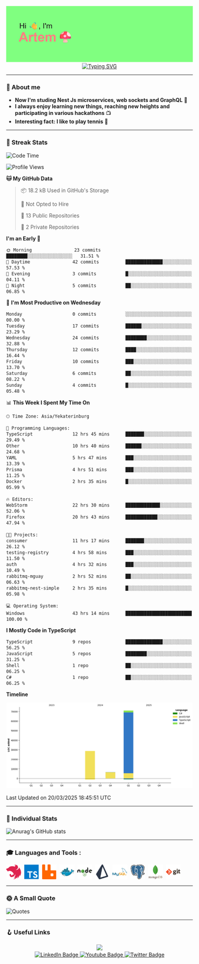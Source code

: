 <div id="header" align="center">
  <img src="https://github.com/CurlyBattery/CurlyBattery/blob/master/header.png?raw=true" alt="альтернативный текст">
  <a href="https://git.io/typing-svg"><img src="https://readme-typing-svg.demolab.com?font=Fira+Code&pause=1000&color=2BF777&width=435&lines=I've+been+doing+backend+programming+;on+Nest+JS+for+13+months+now" alt="Typing SVG" /></a>
</div>

---

### :otter: About me 
- __Now I'm studing Nest Js microservices, web sockets and GraphQL__ 🧩
- __I always enjoy learning new things, reaching new heights and participating in various hackathons__ 📺
- __Interesting fact: I like to play tennis__ 🏓

---

### :monorail: Streak Stats 

<!--START_SECTION:waka-->
![Code Time](http://img.shields.io/badge/Code%20Time-508%20hrs%2013%20mins-blue)

![Profile Views](http://img.shields.io/badge/Profile%20Views-91-blue)

**🐱 My GitHub Data** 

> 📦 18.2 kB Used in GitHub's Storage 
 > 
> 🚫 Not Opted to Hire
 > 
> 📜 13 Public Repositories 
 > 
> 🔑 2 Private Repositories 
 > 
**I'm an Early 🐤** 

```text
🌞 Morning                23 commits          ████████░░░░░░░░░░░░░░░░░   31.51 % 
🌆 Daytime                42 commits          ██████████████░░░░░░░░░░░   57.53 % 
🌃 Evening                3 commits           █░░░░░░░░░░░░░░░░░░░░░░░░   04.11 % 
🌙 Night                  5 commits           ██░░░░░░░░░░░░░░░░░░░░░░░   06.85 % 
```
📅 **I'm Most Productive on Wednesday** 

```text
Monday                   0 commits           ░░░░░░░░░░░░░░░░░░░░░░░░░   00.00 % 
Tuesday                  17 commits          ██████░░░░░░░░░░░░░░░░░░░   23.29 % 
Wednesday                24 commits          ████████░░░░░░░░░░░░░░░░░   32.88 % 
Thursday                 12 commits          ████░░░░░░░░░░░░░░░░░░░░░   16.44 % 
Friday                   10 commits          ███░░░░░░░░░░░░░░░░░░░░░░   13.70 % 
Saturday                 6 commits           ██░░░░░░░░░░░░░░░░░░░░░░░   08.22 % 
Sunday                   4 commits           █░░░░░░░░░░░░░░░░░░░░░░░░   05.48 % 
```


📊 **This Week I Spent My Time On** 

```text
🕑︎ Time Zone: Asia/Yekaterinburg

💬 Programming Languages: 
TypeScript               12 hrs 45 mins      ███████░░░░░░░░░░░░░░░░░░   29.49 % 
Other                    10 hrs 40 mins      ██████░░░░░░░░░░░░░░░░░░░   24.68 % 
YAML                     5 hrs 47 mins       ███░░░░░░░░░░░░░░░░░░░░░░   13.39 % 
Prisma                   4 hrs 51 mins       ███░░░░░░░░░░░░░░░░░░░░░░   11.25 % 
Docker                   2 hrs 35 mins       █░░░░░░░░░░░░░░░░░░░░░░░░   05.99 % 

🔥 Editors: 
WebStorm                 22 hrs 30 mins      █████████████░░░░░░░░░░░░   52.06 % 
Firefox                  20 hrs 43 mins      ████████████░░░░░░░░░░░░░   47.94 % 

🐱‍💻 Projects: 
consumer                 11 hrs 17 mins      ███████░░░░░░░░░░░░░░░░░░   26.12 % 
testing-registry         4 hrs 58 mins       ███░░░░░░░░░░░░░░░░░░░░░░   11.50 % 
auth                     4 hrs 32 mins       ███░░░░░░░░░░░░░░░░░░░░░░   10.49 % 
rabbitmq-mguay           2 hrs 52 mins       ██░░░░░░░░░░░░░░░░░░░░░░░   06.63 % 
rabbitmq-nest-simple     2 hrs 35 mins       █░░░░░░░░░░░░░░░░░░░░░░░░   05.98 % 

💻 Operating System: 
Windows                  43 hrs 14 mins      █████████████████████████   100.00 % 
```

**I Mostly Code in TypeScript** 

```text
TypeScript               9 repos             ██████████████░░░░░░░░░░░   56.25 % 
JavaScript               5 repos             ████████░░░░░░░░░░░░░░░░░   31.25 % 
Shell                    1 repo              ██░░░░░░░░░░░░░░░░░░░░░░░   06.25 % 
C#                       1 repo              ██░░░░░░░░░░░░░░░░░░░░░░░   06.25 % 
```



**Timeline**

![Lines of Code chart](https://raw.githubusercontent.com/CurlyBattery/CurlyBattery/master/assets/bar_graph.png)


 Last Updated on 20/03/2025 18:45:51 UTC
<!--END_SECTION:waka-->

---

### :slot_machine: Individual Stats 
![Anurag's GitHub stats](https://github-readme-stats.vercel.app/api?username=CurlyBattery&hide=contribs,prs&theme=dracula)

---

### :mortar_board: Languages and Tools :
<div>
  <img src="https://github.com/devicons/devicon/blob/master/icons/nestjs/nestjs-original.svg" title="Nest" alt="Nest" width="40" height="40"/>&nbsp;
  <img src="https://github.com/devicons/devicon/blob/master/icons/typescript/typescript-plain.svg" title="TypeScript" alt="TypeScript" width="40" height="40"/>&nbsp;
  <img src="https://github.com/devicons/devicon/blob/master/icons/rabbitmq/rabbitmq-original.svg" title="Rabbit" alt="RabbitMQ" width="40" height="40"/>&nbsp;
  <img src="https://github.com/devicons/devicon/blob/master/icons/docker/docker-original.svg" title="Docker" alt="Docker" width="40" height="40"/>&nbsp;
  <img src="https://github.com/devicons/devicon/blob/master/icons/nodejs/nodejs-original-wordmark.svg" title="NodeJS" alt="NodeJS" width="40" height="40"/>&nbsp;
  <img src="https://github.com/devicons/devicon/blob/master/icons/prisma/prisma-original.svg" title="Prisma"  alt="Prisma" width="40" height="40"/>&nbsp;
  <img src="https://github.com/devicons/devicon/blob/master/icons/mysql/mysql-original-wordmark.svg" title="MySQL"  alt="MySQL" width="40" height="40"/>&nbsp;
  <img src="https://github.com/devicons/devicon/blob/master/icons/postgresql/postgresql-original.svg" title="PostgreSQL"  alt="PostgreSQL" width="40" height="40"/>&nbsp;
  <img src="https://github.com/devicons/devicon/blob/master/icons/mongodb/mongodb-original-wordmark.svg" title="MongoDB" alt="MongoDB" width="40" height="40"/>&nbsp;
  <img src="https://github.com/devicons/devicon/blob/master/icons/git/git-original-wordmark.svg" title="Git" **alt="Git" width="40" height="40"/>
</div>

---

### :sun_with_face: A Small Quote
![Quotes](https://quotes-github-readme.vercel.app/api?type=horizontal&theme=dark)

---

### :hook: Useful Links 
<div align="center">
  <img src="https://media2.giphy.com/media/v1.Y2lkPTc5MGI3NjExdG1qb3M0MHpyZmczeDJoZzR4Z2lvcXBydDhpejNpb3Zoc2NoM2lnaCZlcD12MV9pbnRlcm5hbF9naWZfYnlfaWQmY3Q9Zw/FXynzLoP14IHsnfGmO/giphy.gif" height="300">
  
  <div id="badges">
  <a href="your-linkedin-URL">
    <img src="https://img.shields.io/badge/LinkedIn-blue?style=for-the-badge&logo=linkedin&logoColor=white" alt="LinkedIn Badge"/>
  </a>
  <a href="your-youtube-URL">
    <img src="https://img.shields.io/badge/YouTube-red?style=for-the-badge&logo=youtube&logoColor=white" alt="Youtube Badge"/>
  </a>
  <a href="your-twitter-URL">
    <img src="https://img.shields.io/badge/Twitter-blue?style=for-the-badge&logo=twitter&logoColor=white" alt="Twitter Badge"/>
  </a>
</div>
<img src="https://komarev.com/ghpvc/?username=CurlyBattery&style=flat-square&color=blue" alt=""/>
</div>
